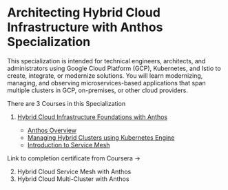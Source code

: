 # Architecting Hybrid Cloud Infrastructure with Anthos Specialization

This specialization is intended for technical engineers, architects, and administrators using Google Cloud Platform (GCP), Kubernetes, and Istio to create, integrate, or modernize solutions. You will learn modernizing, managing, and observing microservices-based applications that span multiple clusters in GCP, on-premises, or other cloud providers.

There are 3 Courses in this Specialization

1. [Hybrid Cloud Infrastructure Foundations with Anthos]("https://github.com/vlolla/google-cloud/tree/master/Architecting%20Hybrid%20Cloud%20Infrastructure%20with%20Anthos%20Specialization/1%20Hybrid%20Cloud%20Infrastructure%20Foundations%20with%20Anthos")

    * [Anthos Overview]()
    * [Managing Hybrid Clusters using Kubernetes Engine]()
    * [Introduction to Service Mesh]()

Link to completion certificate from Coursera -> 

2. Hybrid Cloud Service Mesh with Anthos
3. Hybrid Cloud Multi-Cluster with Anthos



